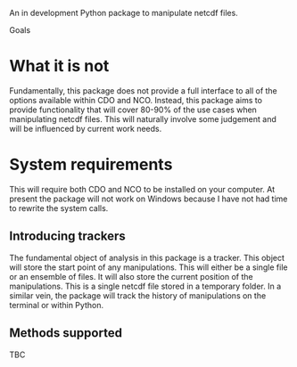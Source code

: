 
An in development Python package to manipulate netcdf files.

Goals

# What it is not

Fundamentally, this package does not provide a full interface to all of the options available within CDO and NCO. Instead, this package aims to provide functionality that will cover 80-90% of the use cases when manipulating netcdf files. This will naturally involve some judgement and will be influenced by current work needs.


# System requirements
This will require both CDO and NCO to be installed on your computer. At present the package will not work on Windows because I have not had time to rewrite the system calls.

## Introducing trackers

The fundamental object of analysis in this package is a tracker. This object will store the start point of any manipulations. This will either be a single file or an ensemble of files. It will also store the current position of the manipulations. This is a single netcdf file stored in a temporary folder. In a similar vein, the package will track the history of manipulations on the terminal or within Python.


## Methods supported

TBC
